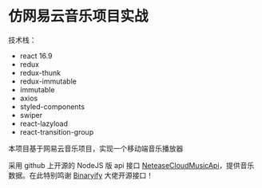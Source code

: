 # 仿网易云音乐项目实战

技术栈：

- react 16.9
- redux
- redux-thunk
- redux-immutable
- immutable
- axios
- styled-components
- swiper
- react-lazyload
- react-transition-group

本项目基于网易云音乐项目，实现一个移动端音乐播放器

采用 github 上开源的 NodeJS 版 api 接口 [NeteaseCloudMusicApi](https://github.com/Binaryify/NeteaseCloudMusicApi)，提供音乐数据。在此特别鸣谢 [Binaryify](https://github.com/Binaryify) 大佬开源接口！
